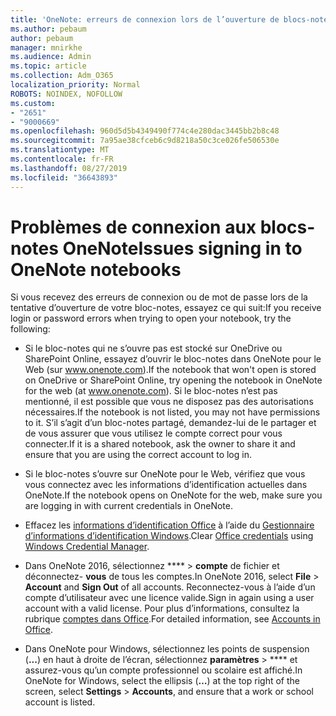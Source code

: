 ```yaml
---
title: 'OneNote: erreurs de connexion lors de l’ouverture de blocs-notes'
ms.author: pebaum
author: pebaum
manager: mnirkhe
ms.audience: Admin
ms.topic: article
ms.collection: Adm_O365
localization_priority: Normal
ROBOTS: NOINDEX, NOFOLLOW
ms.custom:
- "2651"
- "9000669"
ms.openlocfilehash: 960d5d5b4349490f774c4e280dac3445bb2b8c48
ms.sourcegitcommit: 7a95ae38cfceb6c9d8218a50c3ce026fe506530e
ms.translationtype: MT
ms.contentlocale: fr-FR
ms.lasthandoff: 08/27/2019
ms.locfileid: "36643893"
---
```

# <a name="issues-signing-in-to-onenote-notebooks"></a><span data-ttu-id="efe9b-102">Problèmes de connexion aux blocs-notes OneNote</span><span class="sxs-lookup"><span data-stu-id="efe9b-102">Issues signing in to OneNote notebooks</span></span>

<span data-ttu-id="efe9b-103">Si vous recevez des erreurs de connexion ou de mot de passe lors de la tentative d’ouverture de votre bloc-notes, essayez ce qui suit:</span><span class="sxs-lookup"><span data-stu-id="efe9b-103">If you receive login or password errors when trying to open your notebook, try the following:</span></span>

- <span data-ttu-id="efe9b-104">Si le bloc-notes qui ne s’ouvre pas est stocké sur OneDrive ou SharePoint Online, essayez d’ouvrir le bloc-notes dans OneNote pour le Web (sur www.onenote.com).</span><span class="sxs-lookup"><span data-stu-id="efe9b-104">If the notebook that won't open is stored on OneDrive or SharePoint Online, try opening the notebook in OneNote for the web (at www.onenote.com).</span></span> <span data-ttu-id="efe9b-105">Si le bloc-notes n’est pas mentionné, il est possible que vous ne disposez pas des autorisations nécessaires.</span><span class="sxs-lookup"><span data-stu-id="efe9b-105">If the notebook is not listed, you may not have permissions to it.</span></span> <span data-ttu-id="efe9b-106">S’il s’agit d’un bloc-notes partagé, demandez-lui de le partager et de vous assurer que vous utilisez le compte correct pour vous connecter.</span><span class="sxs-lookup"><span data-stu-id="efe9b-106">If it is a shared notebook, ask the owner to share it and ensure that you are using the correct account to log in.</span></span>

- <span data-ttu-id="efe9b-107">Si le bloc-notes s’ouvre sur OneNote pour le Web, vérifiez que vous vous connectez avec les informations d’identification actuelles dans OneNote.</span><span class="sxs-lookup"><span data-stu-id="efe9b-107">If the notebook opens on OneNote for the web, make sure you are logging in with current credentials in OneNote.</span></span> 

- <span data-ttu-id="efe9b-108">Effacez les [informations d’identification Office](https://docs.microsoft.com/office/troubleshoot/error-messages/another-account-already-signed-in#step-3-clear-cached-credentials-on-the-computer) à l’aide du [Gestionnaire d’informations d’identification Windows](https://support.microsoft.com/help/4026814/windows-accessing-credential-manager).</span><span class="sxs-lookup"><span data-stu-id="efe9b-108">Clear [Office credentials](https://docs.microsoft.com/office/troubleshoot/error-messages/another-account-already-signed-in#step-3-clear-cached-credentials-on-the-computer) using [Windows Credential Manager](https://support.microsoft.com/help/4026814/windows-accessing-credential-manager).</span></span>

- <span data-ttu-id="efe9b-109">Dans OneNote 2016, sélectionnez \*\*\*\* > **compte** de fichier et déconnectez- **vous** de tous les comptes.</span><span class="sxs-lookup"><span data-stu-id="efe9b-109">In OneNote 2016, select **File** > **Account** and **Sign Out** of all accounts.</span></span> <span data-ttu-id="efe9b-110">Reconnectez-vous à l’aide d’un compte d’utilisateur avec une licence valide.</span><span class="sxs-lookup"><span data-stu-id="efe9b-110">Sign in again using a user account with a valid license.</span></span> <span data-ttu-id="efe9b-111">Pour plus d’informations, consultez la rubrique [comptes dans Office](https://support.office.com/article/accounts-in-office-628ea040-f265-49de-b986-be09c3ebf8a9).</span><span class="sxs-lookup"><span data-stu-id="efe9b-111">For detailed information, see [Accounts in Office](https://support.office.com/article/accounts-in-office-628ea040-f265-49de-b986-be09c3ebf8a9).</span></span>

- <span data-ttu-id="efe9b-112">Dans OneNote pour Windows, sélectionnez les points de suspension (**...**) en haut à droite de l’écran, sélectionnez **paramètres** > \*\*\*\* et assurez-vous qu’un compte professionnel ou scolaire est affiché.</span><span class="sxs-lookup"><span data-stu-id="efe9b-112">In OneNote for Windows, select the ellipsis (**…**) at the top right of the screen, select **Settings** > **Accounts**, and ensure that a work or school account is listed.</span></span>
